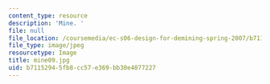 ```yaml
---
content_type: resource
description: 'Mine. '
file: null
file_location: /coursemedia/ec-s06-design-for-demining-spring-2007/b71152945fb8cc57e369bb30e4077227_mine09.jpg
file_type: image/jpeg
resourcetype: Image
title: mine09.jpg
uid: b7115294-5fb8-cc57-e369-bb30e4077227
---
```

